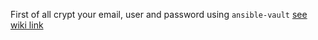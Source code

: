 First of all crypt your email, user and password using `ansible-vault` [see wiki link](https://github.com/coopdevs/handbook/wiki/Ansible-vault)